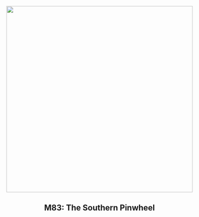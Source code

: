 
<p align="center"><img src="https://apod.nasa.gov/apod/image/2501/noirlab2429a_1024.jpg" width="500" height="500"></p>
<h2 align="center"> M83: The Southern Pinwheel</h2>
